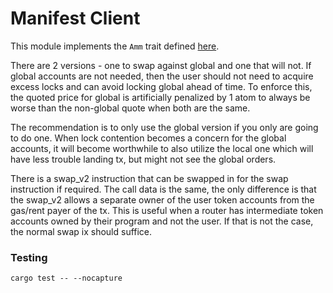 # Manifest Client

This module implements the `Amm` trait defined [here](https://github.com/jup-ag/rust-amm-implementation).

There are 2 versions - one to swap against global and one that
will not. If global accounts are not needed, then the user 
should not need to acquire excess locks and can avoid locking
global ahead of time.
To enforce this, the quoted price for global is 
artificially penalized by 1 atom to always be worse than
the non-global quote when both are the same.

The recommendation is to only use the global version if you only are going to do
one. When lock contention becomes a concern for the global accounts, it will
become worthwhile to also utilize the local one which will have less trouble
landing tx, but might not see the global orders.

There is a swap_v2 instruction that can be swapped in for the swap instruction
if required. The call data is the same, the only difference is that the swap_v2
allows a separate owner of the user token accounts from the gas/rent payer of
the tx. This is useful when a router has intermediate token accounts owned by
their program and not the user. If that is not the case, the normal swap ix
should suffice.

### Testing

```
cargo test -- --nocapture
```
